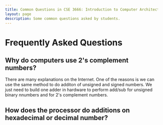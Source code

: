 ```yaml
---
title: Common Questions in CSE 3666: Introduction to Computer Architecture
layout: page
description: Some common questions asked by students.  
---
```


# Frequently Asked Questions

## Why do computers use 2's complement numbers?

There are many explanations on the Internet. One of the reasons is we can use
the same method to do additon of unsigned and signed numbers. We just need to
build one adder in hardware to perform add/sub for unsigned binary nnumbers and
for 2's complement numbers.  

## How does the processor do additions on hexadecimal or decimal number?

 




